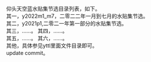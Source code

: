 仰头天空蓝水贴集节选目录列表，如下。  
其一，y2022m1_m7，二零二二年一月到七月的水贴集节选。     
其二，y2021p1,二零二一年第一部分的水贴集节选。  
其三，……。 
其四，……。     
其五，……。 
其六，……。  
其他，具体参见yttl里面文件目录即可。  
update commit。
